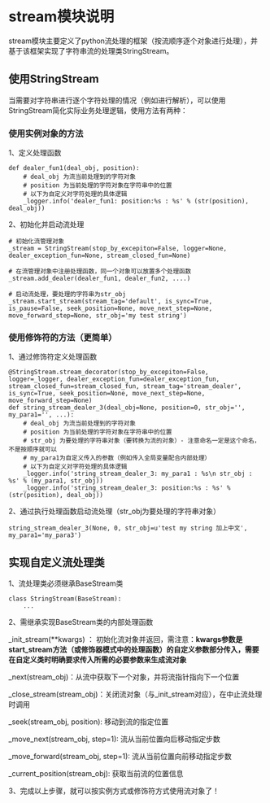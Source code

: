 # stream模块说明

stream模块主要定义了python流处理的框架（按流顺序逐个对象进行处理），并基于该框架实现了字符串流的处理类StringStream。



## 使用StringStream

当需要对字符串进行逐个字符处理的情况（例如进行解析），可以使用StringStream简化实际业务处理逻辑，使用方法有两种：

### 使用实例对象的方法

1、定义处理函数

```
def dealer_fun1(deal_obj, position):
	# deal_obj 为流当前处理到的字符对象
	# position 为当前处理的字符对象在字符串中的位置
	# 以下为自定义对字符处理的具体逻辑
    _logger.info('dealer_fun1: position:%s : %s' % (str(position), deal_obj))
```

2、初始化并启动流处理

```
# 初始化流管理对象
_stream = StringStream(stop_by_excepiton=False, logger=None, dealer_exception_fun=None, stream_closed_fun=None)

# 在流管理对象中注册处理函数，同一个对象可以放置多个处理函数
_stream.add_dealer(dealer_fun1, dealer_fun2, ....)

# 启动流处理，要处理的字符串为str_obj
_stream.start_stream(stream_tag='default', is_sync=True, is_pause=False, seek_position=None, move_next_step=None, move_forward_step=None, str_obj='my test string')
```



### 使用修饰符的方法（更简单）

1、通过修饰符定义处理函数

```
@StringStream.stream_decorator(stop_by_excepiton=False, logger=_logger, dealer_exception_fun=dealer_exception_fun, stream_closed_fun=stream_closed_fun, stream_tag='stream_dealer', is_sync=True, seek_position=None, move_next_step=None, move_forward_step=None)
def string_stream_dealer_3(deal_obj=None, position=0, str_obj='', my_para1='', ...):
    # deal_obj 为流当前处理到的字符对象
	# position 为当前处理的字符对象在字符串中的位置
	# str_obj 为要处理的字符串对象（要转换为流的对象）- 注意命名一定是这个命名，不是按顺序就可以
	# my_para1为自定义传入的参数（例如传入全局变量配合内部处理）
	# 以下为自定义对字符处理的具体逻辑
    _logger.info('string_stream_dealer_3: my_para1 : %s\n str_obj : %s' % (my_para1, str_obj))
    _logger.info('string_stream_dealer_3: position:%s : %s' % (str(position), deal_obj))
```



2、通过执行处理函数启动流处理（str_obj为要处理的字符串对象）

```
string_stream_dealer_3(None, 0, str_obj=u'test my string 加上中文', my_para1='my_para3')
```



## 实现自定义流处理类

1、流处理类必须继承BaseStream类

```
class StringStream(BaseStream):
	...
```



2、需继承实现BaseStream类的内部处理函数

_init_stream(\*\*kwargs) ： 初始化流对象并返回，需注意：**kwargs参数是start_stream方法（或修饰器模式中的处理函数）的自定义参数部分传入，需要在自定义类时明确要求传入所需的必要参数来生成流对象**

\_next(stream_obj)：从流中获取下一个对象，并将流指针指向下一个位置

\_close_stream(stream_obj)：关闭流对象（与_init_stream对应），在中止流处理时调用

\_seek(stream_obj, position):  移动到流的指定位置

\_move_next(stream_obj, step=1): 流从当前位置向后移动指定步数

\_move_forward(stream_obj, step=1): 流从当前位置向前移动指定步数

\_current_position(stream_obj):  获取当前流的位置信息



3、完成以上步骤，就可以按实例方式或修饰符方式使用流对象了！



